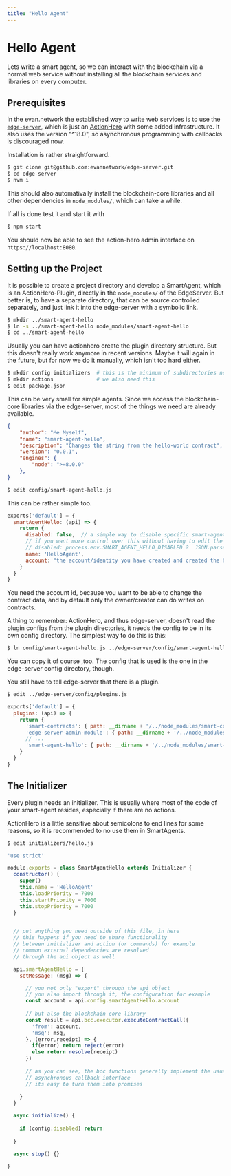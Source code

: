 ```yaml
---
title: "Hello Agent"
---
```


# Hello Agent

Lets write a smart agent, so we can interact with the blockchain via a normal web service without installing all the blockchain services and libraries on every computer.

## Prerequisites

In the evan.network the established way to write web services is to use the [`edge-server`](https://github.com/evannetwork/edge-server), which is just an [ActionHero](https://www.actionherojs.com/) with some added infrastructure. It also uses the version "^18.0", so asynchronous programming with callbacks is discouraged now.

Installation is rather straightforward.

```sh
$ git clone git@github.com:evannetwork/edge-server.git
$ cd edge-server
$ nvm i
```

This should also automativally install the blockchain-core libraries and all other dependencies in `node_modules/`, which can take a while. 

If all is done test it and start it with 

```sh
$ npm start
```

You should now be able to see the action-hero admin interface on `https://localhost:8080`.

## Setting up the Project

It is possible to create a project directory and develop a SmartAgent, which is an ActionHero-Plugin, directly in the `node_modules/` of the EdgeServer. But better is, to have a separate directory, that can be source controlled separately, and just link it into the edge-server with a symbolic link.

```sh
$ mkdir ../smart-agent-hello
$ ln -s ../smart-agent-hello node_modules/smart-agent-hello
$ cd ../smart-agent-hello
```

Usually you can have actionhero create the plugin directory structure. But this doesn't really work anymore in recent versions. Maybe it will again in the future, but for now we do it manually, which isn't too hard either.

```sh
$ mkdir config initializers  # this is the minimum of subdirectories needed
$ mkdir actions              # we also need this
$ edit package.json
```

This can be very small for simple agents. Since we access the blockchain-core libraries via the edge-server, most of the things we need are already available.

```json
{
    "author": "Me Myself",
    "name": "smart-agent-hello",
    "description": "Changes the string from the hello-world contract",
    "version": "0.0.1",
    "engines": {
        "node": ">=8.0.0"
    },
}
```

```sh
$ edit config/smart-agent-hello.js
```

This can be rather simple too.

```javascript
exports['default'] = {
  smartAgentHello: (api) => {
    return {
      disabled: false,  // a simple way to disable specific smart-agent plugins
      // if you want more control over this without having to edit the config file try this
      // disabled: process.env.SMART_AGENT_HELLO_DISABLED ?  JSON.parse(process.env.SMART_AGENT_DISABLED_DISABLED) : true,
      name: 'HelloAgent',
      account: "the account/identity you have created and created the hello-world contract with",
    }
  }
}
```

You need the account id, because you want to be able to change the contract data, and by default only the owner/creator can do writes on contracts.

A thing to remember: ActionHero, and thus edge-server, doesn't read the plugin configs from the plugin directories, it needs the config to be in its own config directory. The simplest way to do this is this:

```sh
$ ln config/smart-agent-hello.js ../edge-server/config/smart-agent-hello.js
```

You can copy it of course ,too. The config that is used is the one in the edge-server config directory, though.

You still have to tell edge-server that there is a plugin.

```sh
$ edit ../edge-server/config/plugins.js

```

```javascript
exports['default'] = {
  plugins: (api) => {
    return {
      'smart-contracts': { path: __dirname + '/../node_modules/smart-contracts' },
      'edge-server-admin-module': { path: __dirname + '/../node_modules/edge-server-admin-module' },
      // ...
      'smart-agent-hello': { path: __dirname + '/../node_modules/smart-agent-hello },
    }
  }
}
```

## The Initializer
Every plugin needs an initializer. This is usually where most of the code of your smart-agent resides, especially if there are no actions.

ActionHero is a little sensitive about semicolons to end lines for some reasons, so it is recommended
to no use them in SmartAgents.

```sh
$ edit initializers/hello.js
```

```javascript
'use strict'

module.exports = class SmartAgentHello extends Initializer {
  constructor() {
    super()
    this.name = 'HelloAgent'
    this.loadPriority = 7000
    this.startPriority = 7000
    this.stopPriority = 7000
  }


  // put anything you need outside of this file, in here
  // this happens if you need to share functionality
  // between initializer and action (or commands) for example
  // common external dependencies are resolved 
  // through the api object as well

  api.smartAgentHello = {
    setMessage: (msg) => {

      // you not only "export" through the api object
      // you also import through it, the configuration for example
      const account = api.config.smartAgentHello.account
      
      // but also the blockchain core library
      const result = api.bcc.executor.executeContractCall({
        'from': account,
        'msg': msg,
      }, (error,receipt) => {
        if(error) return reject(error)
        else return resolve(receipt)
      })
      
      // as you can see, the bcc functions generally implement the usual
      // asynchronous callback interface
      // its easy to turn them into promises
      
    }
  }

  async initialize() {
  
    if (config.disabled) return
    
  }
  
  async stop() {}

}

```
